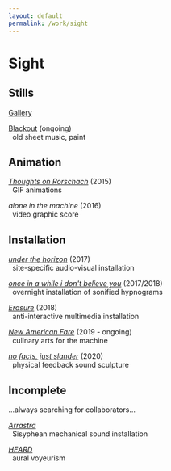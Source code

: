 ```yaml
---
layout: default
permalink: /work/sight
---
```

# Sight

## Stills

[Gallery](./sight/stills)

<!-- _tank_ (2015) -->

<!-- _eclipse_ (2015) -->

<!-- _keep me from going crazy_ (2018) -->

<!-- <d1>
  <div class="row">
    <div class="twoColumn">
    <a href="../../images/work/erasure/erasure_photo5.jpg">
      <img src="../../images/work/stills/keepMeFromGoingCrazy.png" alt="keep me from going crazy (2018)" width="100%" >
      <figcaption> "keep me from going crazy (2018)"</figcaption>
    </a>
    </div>
  </div>

</d1> -->

[Blackout](./sight/blackout) (ongoing) <br/>
&nbsp;&nbsp;old sheet music, paint

## Animation

[_Thoughts on Rorschach_](./sight/rorschach) (2015) <br/>
&nbsp;&nbsp;GIF animations

_alone in the machine_ (2016) <br/>
&nbsp;&nbsp;video graphic score

## Installation

[_under the horizon_](./sight/underthehorizon) (2017) <br/>
&nbsp;&nbsp;site-specific audio-visual installation

[_once in a while i don't believe you_](./sight/onceinawhile) (2017/2018) <br/>
&nbsp;&nbsp;overnight installation of sonified hypnograms

[_Erasure_](./sight/erasure) (2018) <br/>
&nbsp;&nbsp;anti-interactive multimedia installation

[_New American Fare_](./sight/newamericanfare) (2019 - ongoing) <br/>
&nbsp;&nbsp;culinary arts for the machine

[_no facts, just slander_](./sight/nofactsjustslander) (2020) <br/>
&nbsp;&nbsp;physical feedback sound sculpture

## Incomplete
...always searching for collaborators...

[_Arrastra_](./sight/arrastra) <br/>
&nbsp;&nbsp;Sisyphean mechanical sound installation

[_HEARD_](./sight/heard) <br/>
&nbsp;&nbsp;aural voyeurism

